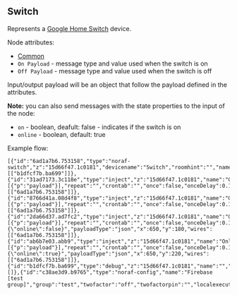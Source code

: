 ## Switch

Represents a [Google Home Switch](https://developers.google.com/assistant/smarthome/guides/switch) device.

Node attributes:
- [Common](../common.md)
- `On Payload` - message type and value used when the switch is on
- `Off Payload` - message type and value used when the switch is off

Input/output payload will be an object that follow the payload defined in the attributes.

**Note:** you can also send messages with the state properties to the input of the node:
- `on` - boolean, deafult: false - indicates if the switch is on
- `online` - boolean, default: true

Example flow:
```
[{"id":"6ad1a7b6.753158","type":"noraf-switch","z":"15d66f47.1c0181","devicename":"Switch","roomhint":"","name":"","passthru":false,"nora":"c38ae3d9.b9765","topic":"","onvalue":"true","onvalueType":"bool","offvalue":"false","offvalueType":"bool","twofactor":"off","twofactorpin":"","x":850,"y":160,"wires":[["b1dfcf7b.ba699"]]},{"id":"31ad7173.3c118e","type":"inject","z":"15d66f47.1c0181","name":"On","props":[{"p":"payload"}],"repeat":"","crontab":"","once":false,"onceDelay":0.1,"topic":"","payload":"true","payloadType":"bool","x":650,"y":100,"wires":[["6ad1a7b6.753158"]]},{"id":"8766d41a.08d4f8","type":"inject","z":"15d66f47.1c0181","name":"Off","props":[{"p":"payload"}],"repeat":"","crontab":"","once":false,"onceDelay":0.1,"topic":"","payload":"false","payloadType":"bool","x":650,"y":140,"wires":[["6ad1a7b6.753158"]]},{"id":"2da66d37.ad7fc2","type":"inject","z":"15d66f47.1c0181","name":"Offline","props":[{"p":"payload"}],"repeat":"","crontab":"","once":false,"onceDelay":0.1,"topic":"","payload":"{\"online\":false}","payloadType":"json","x":650,"y":180,"wires":[["6ad1a7b6.753158"]]},{"id":"ab6b7e03.abb9","type":"inject","z":"15d66f47.1c0181","name":"Online","props":[{"p":"payload"}],"repeat":"","crontab":"","once":false,"onceDelay":0.1,"topic":"","payload":"{\"online\":true}","payloadType":"json","x":650,"y":220,"wires":[["6ad1a7b6.753158"]]},{"id":"b1dfcf7b.ba699","type":"debug","z":"15d66f47.1c0181","name":"","active":true,"tosidebar":true,"console":false,"tostatus":false,"complete":"false","statusVal":"","statusType":"auto","x":1020,"y":160,"wires":[]},{"id":"c38ae3d9.b9765","type":"noraf-config","name":"Firebase [test group]","group":"test","twofactor":"off","twofactorpin":"","localexecution":true,"structure":""}]
```
